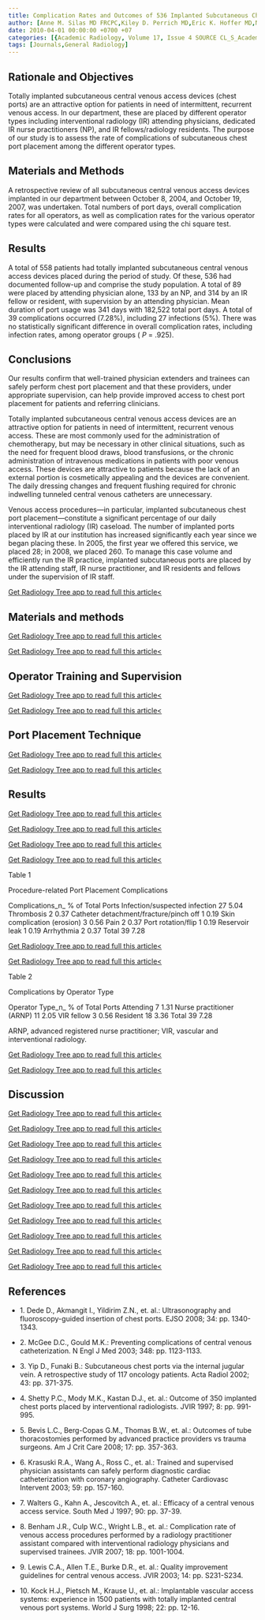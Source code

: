```yaml
---
title: Complication Rates and Outcomes of 536 Implanted Subcutaneous Chest Ports
author: [Anne M. Silas MD FRCPC,Kiley D. Perrich MD,Eric K. Hoffer MD,Nancy J. McNulty MD]
date: 2010-04-01 00:00:00 +0700 +07
categories: [{Academic Radiology, Volume 17, Issue 4 SOURCE CL_S_AcademicRadiologyVolume17Issue4 1}]
tags: [Journals,General Radiology]
---
```

## Rationale and Objectives

Totally implanted subcutaneous central venous access devices (chest ports) are an attractive option for patients in need of intermittent, recurrent venous access. In our department, these are placed by different operator types including interventional radiology (IR) attending physicians, dedicated IR nurse practitioners (NP), and IR fellows/radiology residents. The purpose of our study is to assess the rate of complications of subcutaneous chest port placement among the different operator types.

## Materials and Methods

A retrospective review of all subcutaneous central venous access devices implanted in our department between October 8, 2004, and October 19, 2007, was undertaken. Total numbers of port days, overall complication rates for all operators, as well as complication rates for the various operator types were calculated and were compared using the chi square test.

## Results

A total of 558 patients had totally implanted subcutaneous central venous access devices placed during the period of study. Of these, 536 had documented follow-up and comprise the study population. A total of 89 were placed by attending physician alone, 133 by an NP, and 314 by an IR fellow or resident, with supervision by an attending physician. Mean duration of port usage was 341 days with 182,522 total port days. A total of 39 complications occurred (7.28%), including 27 infections (5%). There was no statistically significant difference in overall complication rates, including infection rates, among operator groups ( _P_ = .925).

## Conclusions

Our results confirm that well-trained physician extenders and trainees can safely perform chest port placement and that these providers, under appropriate supervision, can help provide improved access to chest port placement for patients and referring clinicians.

Totally implanted subcutaneous central venous access devices are an attractive option for patients in need of intermittent, recurrent venous access. These are most commonly used for the administration of chemotherapy, but may be necessary in other clinical situations, such as the need for frequent blood draws, blood transfusions, or the chronic administration of intravenous medications in patients with poor venous access. These devices are attractive to patients because the lack of an external portion is cosmetically appealing and the devices are convenient. The daily dressing changes and frequent flushing required for chronic indwelling tunneled central venous catheters are unnecessary.

Venous access procedures—in particular, implanted subcutaneous chest port placement—constitute a significant percentage of our daily interventional radiology (IR) caseload. The number of implanted ports placed by IR at our institution has increased significantly each year since we began placing these. In 2005, the first year we offered this service, we placed 28; in 2008, we placed 260. To manage this case volume and efficiently run the IR practice, implanted subcutaneous ports are placed by the IR attending staff, IR nurse practitioner, and IR residents and fellows under the supervision of IR staff.

[Get Radiology Tree app to read full this article<](https://clinicalpub.com/app)

## Materials and methods

[Get Radiology Tree app to read full this article<](https://clinicalpub.com/app)

[Get Radiology Tree app to read full this article<](https://clinicalpub.com/app)

## Operator Training and Supervision

[Get Radiology Tree app to read full this article<](https://clinicalpub.com/app)

[Get Radiology Tree app to read full this article<](https://clinicalpub.com/app)

## Port Placement Technique

[Get Radiology Tree app to read full this article<](https://clinicalpub.com/app)

[Get Radiology Tree app to read full this article<](https://clinicalpub.com/app)

## Results

[Get Radiology Tree app to read full this article<](https://clinicalpub.com/app)

[Get Radiology Tree app to read full this article<](https://clinicalpub.com/app)

[Get Radiology Tree app to read full this article<](https://clinicalpub.com/app)

[Get Radiology Tree app to read full this article<](https://clinicalpub.com/app)

Table 1


Procedure-related Port Placement Complications


Complications_n_ % of Total Ports Infection/suspected infection 27 5.04 Thrombosis 2 0.37 Catheter detachment/fracture/pinch off 1 0.19 Skin complication (erosion) 3 0.56 Pain 2 0.37 Port rotation/flip 1 0.19 Reservoir leak 1 0.19 Arrhythmia 2 0.37 Total 39 7.28

[Get Radiology Tree app to read full this article<](https://clinicalpub.com/app)

[Get Radiology Tree app to read full this article<](https://clinicalpub.com/app)

Table 2


Complications by Operator Type


Operator Type_n_ % of Total Ports Attending 7 1.31 Nurse practitioner (ARNP) 11 2.05 VIR fellow 3 0.56 Resident 18 3.36 Total 39 7.28

ARNP, advanced registered nurse practitioner; VIR, vascular and interventional radiology.


[Get Radiology Tree app to read full this article<](https://clinicalpub.com/app)

[Get Radiology Tree app to read full this article<](https://clinicalpub.com/app)

## Discussion

[Get Radiology Tree app to read full this article<](https://clinicalpub.com/app)

[Get Radiology Tree app to read full this article<](https://clinicalpub.com/app)

[Get Radiology Tree app to read full this article<](https://clinicalpub.com/app)

[Get Radiology Tree app to read full this article<](https://clinicalpub.com/app)

[Get Radiology Tree app to read full this article<](https://clinicalpub.com/app)

[Get Radiology Tree app to read full this article<](https://clinicalpub.com/app)

[Get Radiology Tree app to read full this article<](https://clinicalpub.com/app)

[Get Radiology Tree app to read full this article<](https://clinicalpub.com/app)

[Get Radiology Tree app to read full this article<](https://clinicalpub.com/app)

[Get Radiology Tree app to read full this article<](https://clinicalpub.com/app)

[Get Radiology Tree app to read full this article<](https://clinicalpub.com/app)

## References

- 1\. Dede D., Akmangit I., Yildirim Z.N., et. al.: Ultrasonography and fluoroscopy-guided insertion of chest ports. EJSO 2008; 34: pp. 1340-1343.


- 2\. McGee D.C., Gould M.K.: Preventing complications of central venous catheterization. N Engl J Med 2003; 348: pp. 1123-1133.


- 3\. Yip D., Funaki B.: Subcutaneous chest ports via the internal jugular vein. A retrospective study of 117 oncology patients. Acta Radiol 2002; 43: pp. 371-375.


- 4\. Shetty P.C., Mody M.K., Kastan D.J., et. al.: Outcome of 350 implanted chest ports placed by interventional radiologists. JVIR 1997; 8: pp. 991-995.


- 5\. Bevis L.C., Berg-Copas G.M., Thomas B.W., et. al.: Outcomes of tube thoracostomies performed by advanced practice providers vs trauma surgeons. Am J Crit Care 2008; 17: pp. 357-363.


- 6\. Krasuski R.A., Wang A., Ross C., et. al.: Trained and supervised physician assistants can safely perform diagnostic cardiac catheterization with coronary angiography. Catheter Cardiovasc Intervent 2003; 59: pp. 157-160.


- 7\. Walters G., Kahn A., Jescovitch A., et. al.: Efficacy of a central venous access service. South Med J 1997; 90: pp. 37-39.


- 8\. Benham J.R., Culp W.C., Wright L.B., et. al.: Complication rate of venous access procedures performed by a radiology practitioner assistant compared with interventional radiology physicians and supervised trainees. JVIR 2007; 18: pp. 1001-1004.


- 9\. Lewis C.A., Allen T.E., Burke D.R., et. al.: Quality improvement guidelines for central venous access. JVIR 2003; 14: pp. S231-S234.


- 10\. Kock H.J., Pietsch M., Krause U., et. al.: Implantable vascular access systems: experience in 1500 patients with totally implanted central venous port systems. World J Surg 1998; 22: pp. 12-16.